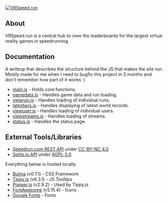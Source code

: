 [![VRSpeed.run](https://vrspeed.run/vrsrassets/images/header.png)](https://vrspeed.run)

## About

VRSpeed.run is a central hub to view the leaderboards for the largest virtual reality games in speedrunning.

## Documentation

A writeup that describes the structure behind the JS that makes the site run. Mostly made for me when I need to bugfix this project in 3 months and don't remember how part of it works :)

* [main.js](https://github.com/VRSpeedruns/VRSR/tree/master/docs/main.js.md) - Holds core functions.
* [gamedata.js](https://github.com/VRSpeedruns/VRSR/tree/master/docs/gamedata.js.md) - Handles game data and run loading.
* [viewrun.js](https://github.com/VRSpeedruns/VRSR/tree/master/docs/viewrun.js.md) - Handles loading of individual runs.
* [latestwrs.js](https://github.com/VRSpeedruns/VRSR/tree/master/docs/latestwrs.js.md) - Handles displaying of latest world records.
* [viewuser.js](https://github.com/VRSpeedruns/VRSR/tree/master/docs/viewuser.js.md) - Handles loading of individual users.
* [viewstreams.js](https://github.com/VRSpeedruns/VRSR/tree/master/docs/viewstreams.js.md) - Handles loading of streams.
* [status.js](https://github.com/VRSpeedruns/VRSR/tree/master/docs/status.js.md) - Handles the status page.

## External Tools/Libraries

- [Speedrun.com REST API](https://github.com/speedruncomorg/api) under [CC-BY-NC 4.0](https://github.com/speedruncomorg/api#content-license)
- [Splits.io API](https://github.com/glacials/splits-io/blob/master/docs/api.md) under [AGPL-3.0](https://github.com/glacials/splits-io/blob/main/LICENSE)

Everything below is hosted locally.

- [Bulma](https://bulma.io/) (v0.7.1) - CSS Framework
- [Tippy.js](https://atomiks.github.io/tippyjs/) (v6.3.1) - JS Tooltips
- [Popper.js](https://popper.js.org/) (v2.9.2) - Used by Tippy.js
- [FontAwesome](https://fontawesome.com/) (v5.15.4) - Icons
- [Google Fonts](https://fonts.google.com/) - Fonts